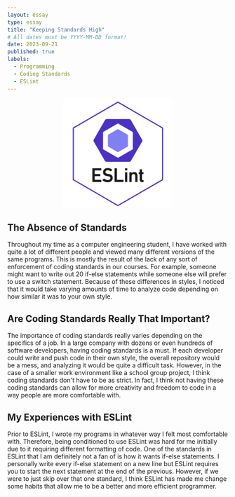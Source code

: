 ```yaml
---
layout: essay
type: essay
title: "Keeping Standards High"
# All dates must be YYYY-MM-DD format!
date: 2023-09-21
published: true
labels:
  - Programming
  - Coding Standards
  - ESLint
---
```

<p align="center">
<img width="250px" class="img-fluid" src="../img/eslint/eslint.png">
</p>


## The Absence of Standards
Throughout my time as a computer engineering student, I have worked with quite a lot of different people and viewed many different versions of the same programs. This is mostly the result of the lack of any sort of enforcement of coding standards in our courses. For example, someone might want to write out 20 if-else statements while someone else will prefer to use a switch statement. Because of these differences in styles, I noticed that it would take varying amounts of time to analyze code depending on how similar it was to your own style. 
<be> 

## Are Coding Standards Really That Important?
The importance of coding standards really varies depending on the specifics of a job. In a large company with dozens or even hundreds of software developers, having coding standards is a must. If each developer could write and push code in their own style, the overall repository would be a mess, and analyzing it would be quite a difficult task. However, in the case of a smaller work environment like a school group project, I think coding standards don't have to be as strict. In fact, I think not having these coding standards can allow for more creativity and freedom to code in a way people are more comfortable with. 
<be>

## My Experiences with ESLint
Prior to ESLint, I wrote my programs in whatever way I felt most comfortable with. Therefore, being conditioned to use ESLint was hard for me initially due to it requiring different formatting of code. One of the standards in ESLint that I am definitely not a fan of is how it wants if-else statements. I personally write every if-else statement on a new line but ESLint requires you to start the next statement at the end of the previous. However, if we were to just skip over that one standard, I think ESLint has made me change some habits that allow me to be a better and more efficient programmer. 

